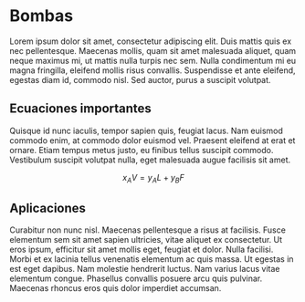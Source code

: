 # Bombas
Lorem ipsum dolor sit amet, consectetur adipiscing elit. Duis mattis quis ex nec pellentesque. Maecenas mollis, quam sit amet malesuada aliquet, quam neque maximus mi, ut mattis nulla turpis nec sem. Nulla condimentum mi eu magna fringilla, eleifend mollis risus convallis. Suspendisse et ante eleifend, egestas diam id, commodo nisl. Sed auctor, purus a suscipit volutpat.
## Ecuaciones importantes
Quisque id nunc iaculis, tempor sapien quis, feugiat lacus. Nam euismod commodo enim, at commodo dolor euismod vel. Praesent eleifend at erat et ornare. Etiam tempus metus justo, eu finibus tellus suscipit commodo. Vestibulum suscipit volutpat nulla, eget malesuada augue facilisis sit amet. 

$$ x_{A}V = y_{A}L + y_{B}F $$

## Aplicaciones
Curabitur non nunc nisl. Maecenas pellentesque a risus at facilisis. Fusce elementum sem sit amet sapien ultricies, vitae aliquet ex consectetur. Ut eros ipsum, efficitur sit amet mollis eget, feugiat et dolor. Nulla facilisi. Morbi et ex lacinia tellus venenatis elementum ac quis massa. Ut egestas in est eget dapibus. Nam molestie hendrerit luctus. Nam varius lacus vitae elementum congue. Phasellus convallis posuere arcu quis pulvinar. Maecenas rhoncus eros quis dolor imperdiet accumsan.